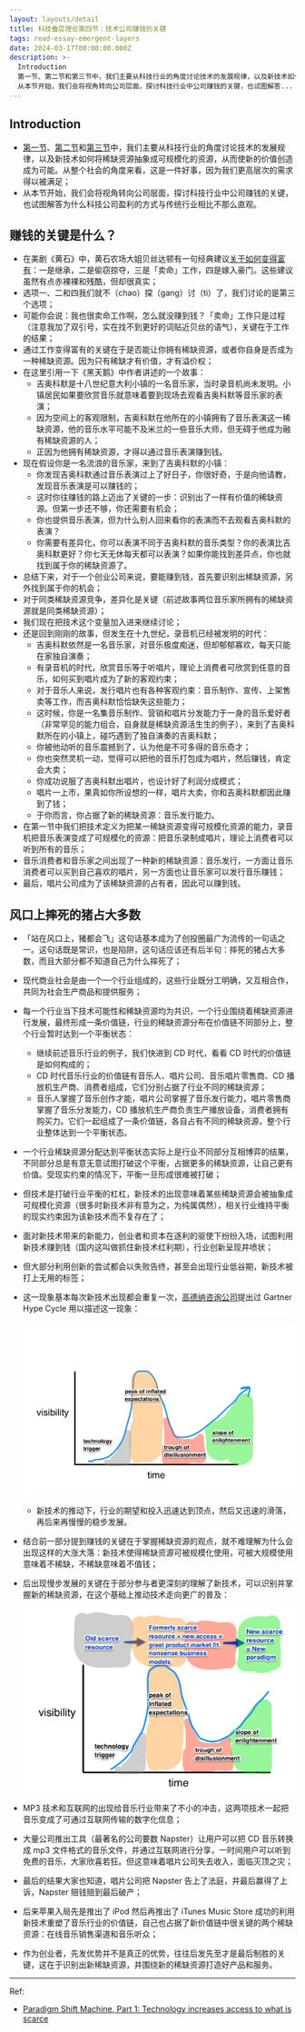 ```yaml
---
layout: layouts/detail
title: 科技叠层理论第四节：技术公司赚钱的关键
tags: read-essay-emergent-layers
date: 2024-03-17T00:00:00.000Z
description: >-
  Introduction
  第一节、第二节和第三节中，我们主要从科技行业的角度讨论技术的发展规律，以及新技术如何将稀缺资源抽象成可规模化的资源，从而使新的价值创造成为可能。从整个社会的角度来看，这是一件好事，因为我们更高层次的需求得以被满足；
  从本节开始，我们会将视角转向公司层面，探讨科技行业中公司赚钱的关键，也试图解答...
---
```

## Introduction
* <a href="https://www.littletunnel.com/read/essay-emergent-layers/emergent-layers-chapter-1-new-value-creation/" data-note-url="/read/essay-emergent-layers/emergent-layers-chapter-1-new-value-creation/">第一节</a>、<a href="https://www.littletunnel.com/read/essay-emergent-layers/emergent-layers-chapter-2-explosive-demand/" data-note-url="/read/essay-emergent-layers/emergent-layers-chapter-2-explosive-demand/">第二节</a>和<a href="https://www.littletunnel.com/read/essay-emergent-layers/emergent-layers-chapter-2-explosive-demand/" data-note-url="/read/essay-emergent-layers/emergent-layers-chapter-3-explosive-growth/">第三节</a>中，我们主要从科技行业的角度讨论技术的发展规律，以及新技术如何将稀缺资源抽象成可规模化的资源，从而使新的价值创造成为可能。从整个社会的角度来看，这是一件好事，因为我们更高层次的需求得以被满足；
* 从本节开始，我们会将视角转向公司层面，探讨科技行业中公司赚钱的关键，也试图解答为什么科技公司盈利的方式与传统行业相比不那么直观。

## 赚钱的关键是什么？
* 在美剧《黄石》中，黄石农场大姐贝丝达顿有一句经典建议[关于如何变得富有](https://www.theringer.com/tv/2021/11/19/22791386/yellowstone-season-4-episode-3-recap-episode-4-preview)：一是继承，二是偷窃掠夺，三是「卖命」工作，四是嫁入豪门。这些建议虽然有点赤裸裸和残酷，但却很真实；
* 选项一、二和四我们就不（chao）探（gang）讨（ti）了，我们讨论的是第三个选项；
* 可能你会说：我也很卖命工作啊，怎么就没赚到钱？「卖命」工作只是过程（注意我加了双引号，实在找不到更好的词贴近贝丝的语气），关键在于工作的结果；
* 通过工作变得富有的关键在于是否能让你拥有稀缺资源，或者你自身是否成为一种稀缺资源。因为只有稀缺才有价值，才有溢价权；
* 在这里引用一下《黑天鹅》中作者讲述的一个故事：
    * 吉奥科默是十八世纪意大利小镇的一名音乐家，当时录音机尚未发明。小镇居民如果要欣赏音乐就意味着要到现场去观看吉奥科默等音乐家的表演；
    * 因为空间上的客观限制，吉奥科默在他所在的小镇拥有了音乐表演这一稀缺资源，他的音乐水平可能不及米兰的一些音乐大师，但无碍于他成为融有稀缺资源的人；
    * 正因为他拥有稀缺资源，才得以通过音乐表演赚到钱。
* 现在假设你是一名流浪的音乐家，来到了吉奥科默的小镇：
    * 你发现吉奥科默通过音乐表演过上了好日子，你很好奇，于是向他请教，发现音乐表演是可以赚钱的；
    * 这时你往赚钱的路上迈出了关键的一步：识别出了一样有价值的稀缺资源。但第一步还不够，你还需要有机会；
    * 你也提供音乐表演，但为什么别人回来看你的表演而不去观看吉奥科默的表演？
    * 你需要有差异化，你可以表演不同于吉奥科默的音乐类型？你的表演比吉奥科默更好？你七天无休每天都可以表演？如果你能找到差异点，你也就找到属于你的稀缺资源了。
* 总结下来，对于一个创业公司来说，要能赚到钱，首先要识别出稀缺资源，另外找到属于你的机会；
* 对于同类稀缺资源竞争，差异化是关键（前述故事两位音乐家所拥有的稀缺资源就是同类稀缺资源）；
* 我们现在把技术这个变量加入进来继续讨论；
* 还是回到刚刚的故事，但发生在十九世纪，录音机已经被发明的时代：
    * 吉奥科默依然是一名音乐家，对音乐极度痴迷，但却郁郁寡欢，每天只能在家独自演奏；
    * 有录音机的时代，欣赏音乐等于听唱片，理论上消费者可欣赏到任意的音乐，如何买到唱片成为了新的客观约束；
    * 对于音乐人来说，发行唱片也有各种客观约束：音乐制作、宣传、上架售卖等工作，而吉奥科默恰恰缺失这些能力；
    * 这时候，你是一名集音乐制作、营销和唱片分发能力于一身的音乐爱好者（非常罕见的能力组合，自身就是稀缺资源活生生的例子），来到了吉奥科默所在的小镇上，碰巧遇到了独自演奏的吉奥科默；
    * 你被他动听的音乐震撼到了，认为他是不可多得的音乐奇才；
    * 你也突然灵机一动，觉得可以把他的音乐打包成为唱片，然后赚钱，肯定会大卖；
    * 你成功说服了吉奥科默出唱片，也设计好了利润分成模式；
    * 唱片一上市，果真如你所设想的一样，唱片大卖，你和吉奥科默都因此赚到了钱；
    * 于你而言，你占据了新的稀缺资源：音乐发行能力。
* 在第一节中我们把技术定义为把某一稀缺资源变得可规模化资源的能力，录音机把音乐表演变成了可规模化的资源：把音乐录制成唱片，理论上消费者可以听到所有的音乐；
* 音乐消费者和音乐家之间出现了一种新的稀缺资源：音乐发行，一方面让音乐消费者可以买到自己喜欢的唱片，另一方面也让音乐家可以发行音乐赚钱；
* 最后，唱片公司成为了该稀缺资源的占有者，因此可以赚到钱。

## 风口上摔死的猪占大多数
* 「站在风口上，猪都会飞」这句话基本成为了创投圈最广为流传的一句话之一。这句话既是常识，也是陷阱，这句话应该还有后半句：摔死的猪占大多数，而且大部分都不知道自己为什么摔死了；
* 现代商业社会是由一个一个行业组成的，这些行业既分工明确，又互相合作，共同为社会生产商品和提供服务；
* 每一个行业当下技术可能性和稀缺资源均为共识，一个行业围绕着稀缺资源进行发展，最终形成一条价值链，行业的稀缺资源分布在价值链不同部分上，整个行业暂时达到一个平衡状态：
    * 继续前述音乐行业的例子，我们快进到 CD 时代，看看 CD 时代的价值链是如何构成的；
    * CD 时代音乐行业的价值链有音乐人、唱片公司、音乐唱片零售商、CD 播放机生产商、消费者组成，它们分别占据了行业不同的稀缺资源；
    * 音乐人掌握了音乐创作才能，唱片公司掌握了音乐发行能力，唱片零售商掌握了音乐分发能力，CD 播放机生产商负责生产播放设备，消费者拥有购买力。它们一起组成了一条价值链，各自占有不同的稀缺资源，整个行业整体达到一个平衡状态。
* 一个行业稀缺资源分配达到平衡状态实际上是行业不同部分互相博弈的结果，不同部分总是有意无意试图打破这个平衡，占据更多的稀缺资源，让自己更有价值。受现实约束的情况下，平衡一旦形成很难被打破；
* 但技术是打破行业平衡的杠杠，新技术的出现意味着某些稀缺资源会被抽象成可规模化资源（很多时新技术非有意为之，为纯属偶然），相关行业维持平衡的现实约束因为该新技术而不复存在了；
* 面对新技术带来的新能力，创业者和资本在逐利的驱使下纷纷入场，试图利用新技术赚到钱（国内这叫做抓住新技术红利期），行业创新呈现井喷状；
* 但大部分利用创新的尝试都会以失败告终，甚至会出现行业低谷期，新技术被打上无用的标签；
* 这一现象基本每次新技术出现都会重复一次，[高德纳咨询公司](https://zh.wikipedia.org/wiki/%E9%AB%98%E5%BE%B7%E7%BA%B3%E5%92%A8%E8%AF%A2%E5%85%AC%E5%8F%B8)提出过 Gartner Hype Cycle 用以描述这一现象：
    
    ![Gartner Hype Cycle](/static/img/emergent-layers-gartner-hype-cycle.webp)
    
    * 新技术的推动下，行业的期望和投入迅速达到顶点，然后又迅速的滑落，再后来再慢慢的稳步发展。
* 结合前一部分提到赚钱的关键在于掌握稀缺资源的观点，就不难理解为什么会出现这样的大涨大落：新技术使得稀缺资源可被规模化使用，可被大规模使用意味着不稀缺，不稀缺意味着不值钱；
* 后出现慢步发展的关键在于部分参与者更深刻的理解了新技术，可以识别并掌握新的稀缺资源，在这个基础上推动技术走向更广的普及：
    
    ![Gartner Hype Cycle in practice](/static/img/emergent-layers-gartner-hype-cycle-in-practice.png)
    
* MP3 技术和互联网的出现给音乐行业带来了不小的冲击，这两项技术一起把音乐变成了可通过互联网传输的数字化信息；
* 大量公司推出工具（最著名的公司要数 Napster）让用户可以把 CD 音乐转换成 mp3 文件格式的音乐文件，并通过互联网进行分享，一时间用户可以听到免费的音乐，大家欣喜若狂。但这意味着唱片公司失去收入，面临灭顶之灾；
* 最后的结果大家也知道，唱片公司把 Napster 告上了法庭，并最后赢得了上诉，Napster 赔钱赔到最后破产；
* 后来苹果入局先是推出了 iPod 然后再推出了 iTunes Music Store 成功的利用新技术重塑了音乐行业的价值链，自己也占据了新价值链中很关键的两个稀缺资源：在线音乐销售渠道和音乐听众；
* 作为创业者，先发优势并不是真正的优势，往往后发先至才是最后制胜的关键，这在于识别出新稀缺资源，并围绕新的稀缺资源打造好产品和服务。

---

Ref:
* <a href="https://medium.com/social-capital/paradigm-shift-machine-part-1-technology-increases-access-to-what-is-scarce-1ed5cbc82537">Paradigm Shift Machine, Part 1: Technology increases access to what is scarce</a>
